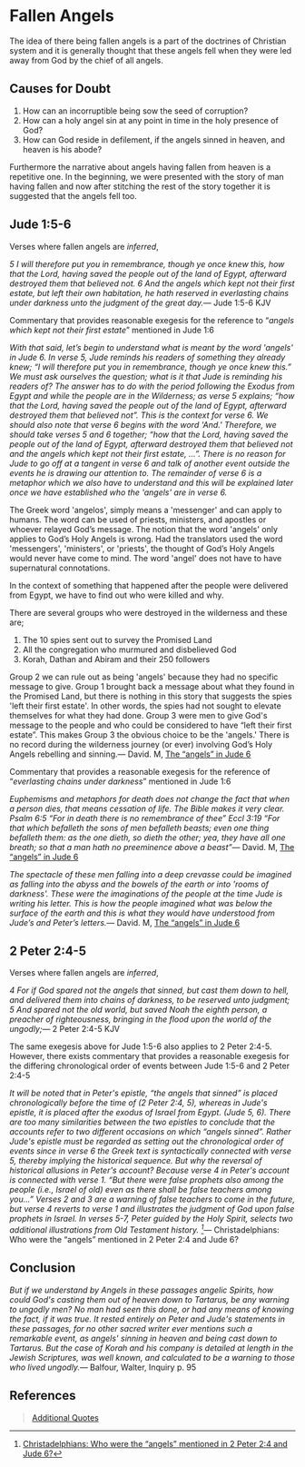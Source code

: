 Fallen Angels
=============

The idea of there being fallen angels is a part of the doctrines of Christian system and it is generally thought that these angels fell when they were led away from God by the chief of all angels.

Causes for Doubt
----------------

1.  How can an incorruptible being sow the seed of corruption?
2.  How can a holy angel sin at any point in time in the holy presence of God?
3.  How can God reside in defilement, if the angels sinned in heaven, and heaven is his abode?

Furthermore the narrative about angels having fallen from heaven is a repetitive one. In the beginning, we were presented with the story of man having fallen and now after stitching the rest of the story together it is suggested that the angels fell too.

Jude 1:5-6
----------

Verses where fallen angels are *inferred*,

<quote><cite>5 I will therefore put you in remembrance, though ye once knew this, how that the Lord, having saved the people out of the land of Egypt, afterward destroyed them that believed not. 6 And the angels which kept not their first estate, but left their own habitation, he hath reserved in everlasting chains under darkness unto the judgment of the great day.</cite><span>— <author>Jude 1:5-6 KJV</author></span></quote>

Commentary that provides reasonable exegesis for the reference to “*angels which kept not their first estate*” mentioned in Jude 1:6

<quote><cite><poem>With that said, let’s begin to understand what is meant by the word 'angels' in Jude 6. In verse 5, Jude reminds his readers of something they already knew; “<i>I will therefore put you in remembrance, though ye once knew this.</i>” We must ask ourselves the question; what is it that Jude is reminding his readers of? The answer has to do with the period following the Exodus from Egypt and while the people are in the Wilderness; as verse 5 explains; “<i>how that the Lord, having saved the people out of the land of Egypt, afterward destroyed them that believed not</i>”. This is the context for verse 6. We should also note that verse 6 begins with the word 'And.' Therefore, we should take verses 5 and 6 together; “<i>how that the Lord, having saved the people out of the land of Egypt, afterward destroyed them that believed not and the angels which kept not their first estate, ...</i>”. There is no reason for Jude to go off at a tangent in verse 6 and talk of another event outside the events he is drawing our attention to. The remainder of verse 6 is a metaphor which we also have to understand and this will be explained later once we have established who the 'angels' are in verse 6.

The Greek word 'angelos', simply means a 'messenger' and can apply to humans. The word can be used of priests, ministers, and apostles or whoever relayed God’s message. The notion that the word 'angels' only applies to God’s Holy Angels is wrong. Had the translators used the word 'messengers', 'ministers', or 'priests', the thought of God’s Holy Angels would never have come to mind. The word 'angel' does not have to have supernatural connotations.

In the context of something that happened after the people were delivered from Egypt, we have to find out who were killed and why.

There are several groups who were destroyed in the wilderness and these are;

1.  The 10 spies sent out to survey the Promised Land
2.  All the congregation who murmured and disbelieved God
3.  Korah, Dathan and Abiram and their 250 followers

Group 2 we can rule out as being 'angels' because they had no specific message to give. Group 1 brought back a message about what they found in the Promised Land, but there is nothing in this story that suggests the spies 'left their first estate'. In other words, the spies had not sought to elevate themselves for what they had done. Group 3 were men to give God's message to the people and who could be considered to have “left their first estate”. This makes Group 3 the obvious choice to be the 'angels.' There is no record during the wilderness journey (or ever) involving God’s Holy Angels rebelling and sinning.</poem></cite><span>— <author>David. M</author>, <book><a href='http://www.biblewheel.com/forum/showthread.php?3066-The-quot-angels-quot-in-Jude-6'>The “angels” in Jude 6</a></book></span></quote>

Commentary that provides a reasonable exegesis for the reference of “*everlasting chains under darkness*” mentioned in Jude 1:6

<quote><cite>Euphemisms and metaphors for death does not change the fact that when a person dies, that means cessation of life. The Bible makes it very clear. Psalm 6:5 “<i>For in death there is no remembrance of thee</i>” Eccl 3:19 “<i>For that which befalleth the sons of men befalleth beasts; even one thing befalleth them: as the one dieth, so dieth the other; yea, they have all one breath; so that a man hath no preeminence above a beast</i>”</cite><span>— <author>David. M</author>, <book><a href='http://www.biblewheel.com/forum/showthread.php?3066-The-quot-angels-quot-in-Jude-6'>The “angels” in Jude 6</a></book></span></quote>

<quote><cite>The spectacle of these men falling into a deep crevasse could be imagined as falling into the abyss and the bowels of the earth or into 'rooms of darkness'. These were the imaginations of the people at the time Jude is writing his letter. This is how the people imagined what was below the surface of the earth and this is what they would have understood from Jude’s and Peter’s letters.</cite><span>— <author>David. M</author>, <book><a href='http://www.biblewheel.com/forum/showthread.php?3066-The-quot-angels-quot-in-Jude-6'>The “angels” in Jude 6</a></book></span></quote>

2 Peter 2:4-5
-------------

Verses where fallen angels are *inferred*,

<quote><cite>4 For if God spared not the angels that sinned, but cast them down to hell, and delivered them into chains of darkness, to be reserved unto judgment; 5 And spared not the old world, but saved Noah the eighth person, a preacher of righteousness, bringing in the flood upon the world of the ungodly;</cite><span>— <author>2 Peter 2:4-5 KJV</author></span></quote>

The same exegesis above for Jude 1:5-6 also applies to 2 Peter 2:4-5. However, there exists commentary that provides a reasonable exegesis for the differing chronological order of events between Jude 1:5-6 and 2 Peter 2:4-5

<quote><cite>It will be noted that in Peter's epistle, “the angels that sinned” is placed chronologically before the time of (2 Peter 2:4, 5), whereas in Jude's epistle, it is placed after the exodus of Israel from Egypt. (Jude 5, 6). There are too many similarities between the two epistles to conclude that the accounts refer to two different occasions on which “angels sinned”. Rather Jude's epistle must be regarded as setting out the chronological order of events since in verse 6 the Greek text is syntactically connected with verse 5, thereby implying the historical sequence. But why the reversal of historical allusions in Peter's account? Because verse 4 in Peter's account is connected with verse 1. “<i>But there were false prophets also among the people</i> (i.e., Israel of old) <i>even as there shall be false teachers among you...</i>” Verses 2 and 3 are a warning of false teachers to come in the future, but verse 4 reverts to verse 1 and illustrates the judgment of God upon false prophets in Israel. In verses 5-7, Peter guided by the Holy Spirit, selects two additional illustrations from Old Testament history. [^1]</cite><span>— <author> Christadelphians: Who were the “angels” mentioned in 2 Peter 2:4 and Jude 6?</author></span></quote>

Conclusion
----------

<quote><cite>But if we understand by Angels in these passages angelic Spirits, how could God's casting them out of heaven down to Tartarus, be any warning to ungodly men? No man had seen this done, or had any means of knowing the fact, if it was true. It rested entirely on Peter and Jude's statements in these passages, for no other sacred writer ever mentions such a remarkable event, as angels' sinning in heaven and being cast down to Tartarus. But the case of Korah and his company is detailed at length in the Jewish Scriptures, was well known, and calculated to be a warning to those who lived ungodly.</cite><span>— <author>Balfour, Walter</author>, <book>Inquiry p. 95</book></span></quote>

References
----------

<references/>

[^1]: [Christadelphians: Who were the “angels” mentioned in 2 Peter 2:4 and Jude 6?](http://answers.yahoo.com/question/index?qid=20090604182328AA1he0m)

> [Additional Quotes](./fallen-angels-talk.md)
